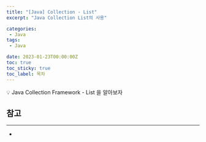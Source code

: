 ```yaml
---
title: "[Java] Collection - List"
excerpt: "Java Collection List의 사용"

categories:
 - Java
tags:
 - Java

date: 2023-01-23T00:00:00Z
toc: true
toc_sticky: true
toc_label: 목차
---
```

<aside>
💡 Java Collection Framework - List 을 알아보자
</aside>

>

## 참고

---

-